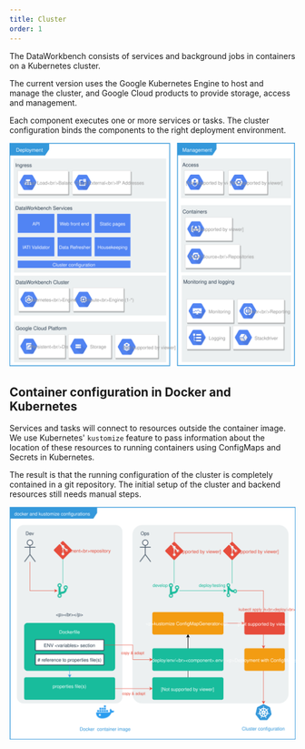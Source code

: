 ```yaml
---
title: Cluster
order: 1
---
```


The DataWorkbench consists of services and background jobs in containers on a Kubernetes cluster.

The current version uses the Google Kubernetes Engine to host and manage the cluster, and Google Cloud products to provide storage, access and management.

Each component executes one or more services or tasks. The cluster configuration binds the components to the right deployment environment.

![](system-overview.drawio.svg)

## Container configuration in Docker and Kubernetes

Services and tasks will connect to resources outside the container image. We use Kubernetes' `kustomize` feature to pass information about the location of these resources to running containers using ConfigMaps and Secrets in Kubernetes.

The result is that the running configuration of the cluster is completely contained in a git repository. The initial setup of the cluster and backend resources still needs manual steps.

![](gitops-configs.drawio.svg)
